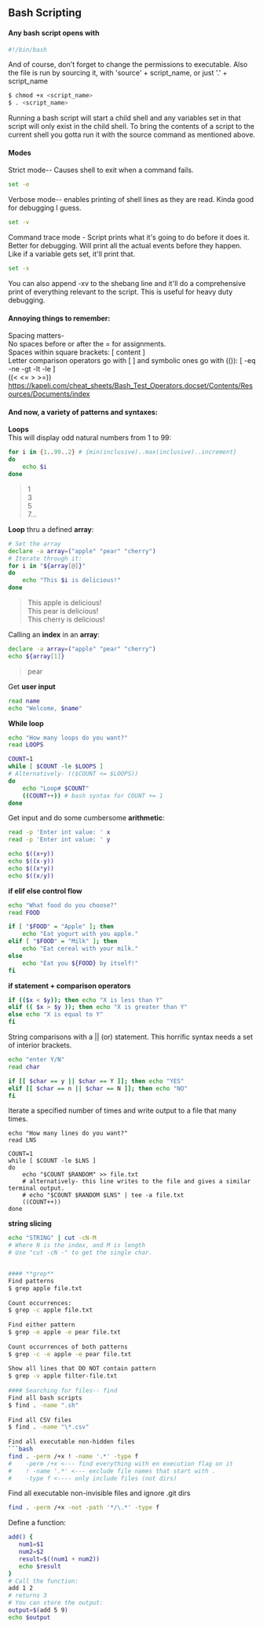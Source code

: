 ## Bash Scripting

#### Any bash script opens with 
```bash
#!/bin/bash  
```
And of course, don't forget to change the permissions to executable. 
Also the file is run by sourcing it, with 'source' + script_name, or just '.' + script_name 
```bash
$ chmod +x <script_name>
$ . <script_name>
```
   
Running a bash script will start a child shell and any variables set in that script will only exist in the child shell.
To bring the contents of a script to the current shell you gotta run it with the source command as mentioned above.  
  
#### Modes  
Strict mode-- Causes shell to exit when a command fails.
```bash
set -e
```
Verbose mode-- enables printing of shell lines as they are read. Kinda good for debugging I guess.
```bash
set -v
```
Command trace mode - Script prints what it's going to do before it does it. Better for debugging.
Will print all the actual events before they happen. Like if a variable gets set, it'll print that.
```bash
set -x
```
You can also append -xv to the shebang line and it'll do a comprehensive print of everything relevant to the script. This is useful for heavy duty debugging. 
 
#### Annoying things to remember:
Spacing matters-   
No spaces before or after the = for assignments.  
Spaces within square brackets: [ content ]  
Letter comparison operators go with [ ] and symbolic ones go with (()):
[ -eq -ne -gt -lt -le ]  
((< <= > >=))   
https://kapeli.com/cheat_sheets/Bash_Test_Operators.docset/Contents/Resources/Documents/index



#### And now, a variety of patterns and syntaxes:

**Loops**  
This will display odd natural numbers from 1 to 99:
```bash
for i in {1..99..2} # {min(inclusive)..max(inclusive)..increment}
do
    echo $i
done
```
> 1  
> 3  
> 5  
> 7...  
  

**Loop** thru a defined **array**:
```bash
# Set the array
declare -a array=("apple" "pear" "cherry") 
# Iterate through it:
for i in "${array[@]}"
do
    echo "This $i is delicious!"
done
```
> This apple is delicious!  
> This pear is delicious!  
> This cherry is delicious!  
  
Calling an **index** in an **array**:
```bash
declare -a array=("apple" "pear" "cherry")
echo ${array[1]}
```
> pear

Get **user input**
```bash
read name
echo "Welcome, $name"
```
**While loop**
```bash
echo "How many loops do you want?"
read LOOPS

COUNT=1
while [ $COUNT -le $LOOPS ]
# Alternatively- (($COUNT <= $LOOPS))
do
    echo "Loop# $COUNT"
    ((COUNT++)) # bash syntax for COUNT += 1
done

```
Get input and do some cumbersome **arithmetic**:
```bash
read -p 'Enter int value: ' x
read -p 'Enter int value: ' y

echo $((x+y))
echo $((x-y))
echo $((x*y))
echo $((x/y))
```
**if elif else control flow**
```bash
echo "What food do you choose?"
read FOOD

if [ "$FOOD" = "Apple" ]; then
    echo "Eat yogurt with you apple."
elif [ "$FOOD" = "Milk" ]; then
    echo "Eat cereal with your milk."
else
    echo "Eat you ${FOOD} by itself!"
fi
```
**if statement + comparison operators**
```bash
if (($x < $y)); then echo "X is less than Y"
elif (( $x > $y )); then echo "X is greater than Y"
else echo "X is equal to Y"
fi
```
String comparisons with a || (or) statement.
This horrific syntax needs a set of interior brackets. 
```bash
echo "enter Y/N"
read char

if [[ $char == y || $char == Y ]]; then echo "YES"
elif [[ $char == n || $char == N ]]; then echo "NO"
fi
```
Iterate a specified number of times and write output to a file that many times.
```echo
echo "How many lines do you want?"
read LNS

COUNT=1
while [ $COUNT -le $LNS ]
do
    echo "$COUNT $RANDOM" >> file.txt
    # alternatively- this line writes to the file and gives a similar terminal output.
    # echo "$COUNT $RANDOM $LNS" | tee -a file.txt
    ((COUNT++))
done
```
**string slicing**
```bash
echo "STRING" | cut -cN-M
# Where N is the index, and M is length
# Use "cut -cN -" to get the single char. 


#### **grep**
Find patterns  
$ grep apple file.txt  
  
Count occurrences:  
$ grep -c apple file.txt  
  
Find either pattern  
$ grep -e apple -e pear file.txt  
  
Count occurrences of both patterns  
$ grep -c -e apple -e pear file.txt  
   
Show all lines that DO NOT contain pattern  
$ grep -v apple filter-file.txt  
  
#### Searching for files-- find
Find all bash scripts  
$ find . -name ".sh"  
  
Find all CSV files  
$ find . -name "\*.csv"  
  
Find all executable non-hidden files  
```bash
find . -perm /+x ! -name '.*' -type f
#    -perm /+x <--- find everything with en execution flag on it 
#    ! -name '.*' <--- exclude file names that start with .
#    -type f <---- only include files (not dirs)
```

Find all executable non-invisible files and ignore .git dirs
```bash
find . -perm /+x -not -path '*/\.*' -type f
```
  
Define a function:
```bash
add() {
   num1=$1
   num2=$2
   result=$((num1 + num2))
   echo $result
}
# Call the function:
add 1 2
# returns 3
# You can store the output:
output=$(add 5 9)
echo $output
```


